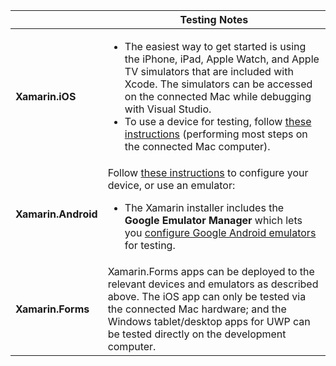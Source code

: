 ||Testing Notes|
|---|---|
|**Xamarin.iOS**|<ul><li>The easiest way to get started is using the iPhone, iPad, Apple Watch, and Apple TV simulators that are included with Xcode. The simulators can be accessed on the connected Mac while debugging with Visual Studio.</li> <li>To use a device for testing, follow <a href="~/ios/get-started/installation/device-provisioning/index.md">these instructions</a> (performing most steps on the connected Mac computer).</li></ul>|
|**Xamarin.Android**|Follow <a href="~/android/get-started/installation/set-up-device-for-development.md">these instructions</a> to configure your device, or use an emulator: <ul><li>The Xamarin installer includes the <b>Google Emulator Manager</b> which lets you <a href="~/android/deploy-test/debugging/android-sdk-emulator/index.md">configure Google Android emulators</a> for testing.</li></ul>|
|**Xamarin.Forms**|Xamarin.Forms apps can be deployed to the relevant devices and emulators as described above. The iOS app can only be tested via the connected Mac hardware; and the Windows tablet/desktop apps for UWP can be tested directly on the development computer.|
